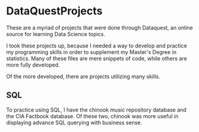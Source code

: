 # DataQuestProjects

These are a myriad of projects that were done through Dataquest, an online source for learning Data Science topics.

I took these projects up, because I needed a way to develop and practice my programming skills in order to supplement my Master's Degree in statistics.
Many of these files are mere snippets of code, while others are more fully developed. 

Of the more developed, there are projects utilizing many skills.

## SQL
To practice using SQL, I have the chinook music repository database and the CIA Factbook database.
Of these two, chinook was more useful in displaying advance SQL querying with business sense.
